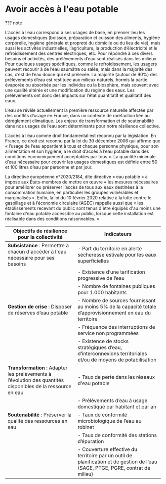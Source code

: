 # Avoir accès à l'eau potable

??? note

  L’accès à l’eau correspond à ses usages de base, en premier lieu les usages domestiques (boisson, préparation et cuisson des aliments, hygiène corporelle, hygiène générale et propreté du domicile ou du lieu de vie), mais aussi les activités industrielles, l’agriculture, la production d’électricité et le refroidissement des centres électriques, etc. Pour répondre à ces divers besoins et activités, des prélèvements d’eau sont réalisés dans les milieux. Pour quelques usages spécifiques, comme le refroidissement, les usagers peuvent recourir à de l’eau saumâtre ou salée, mais dans la majorité des cas, c’est de l’eau douce qui est prélevée.
  La majorité (autour de 90%) des prélèvements d’eau est restituée aux milieux naturels, hormis la partie évaporée ou absorbée par les individus ou la biosphère, mais souvent avec une qualité altérée et une modification du régime des eaux. Les prélèvements ont donc des impacts sur l’état quantitatif et qualitatif des eaux.
  
  L’eau se révèle actuellement la première ressource naturelle affectée par des conflits d’usage en France, dans un contexte de raréfaction liée au dérèglement climatique. Les enjeux de transformation et de soutenabilité dans nos usages de l’eau sont déterminants pour notre résilience collective. 
  
  L’accès à l’eau comme droit fondamental est reconnu par la législation. En France, ce droit est reconnu par la loi du 30 décembre 2006 qui affirme que « l’usage de l’eau appartient à tous et chaque personne physique, pour son alimentation et son hygiène, a le droit d’accès à l’eau potable dans des conditions économiquement acceptables par tous ». La quantité minimale d’eau nécessaire pour couvrir les usages domestiques est définie entre 50 et 100 litres d’eau par personne et par jour.
  
  La directive européenne n°2020/2184, dite directive « eau potable » a imposé aux États-membres de mettre en œuvre « les mesures nécessaires pour améliorer ou préserver l’accès de tous aux eaux destinées à la consommation humaine, en particulier les groupes vulnérables et marginalisés ». Enfin, la loi du 10 février 2020 relative à la lutte contre le gaspillage et à l’économie circulaire (AGEC) rappelle aussi que « les établissements recevant du public sont tenus d'être équipés d'au moins une fontaine d'eau potable accessible au public, lorsque cette installation est réalisable dans des conditions raisonnables. »

| **Objectifs de résilience pour la collectivité**                                | **Indicateurs**                                                                                                                                                  |
|--------------------------------------------------------------------------------|-----------------------------------------------------------------------------------------------------------------------------------------------------------------|
| **Subsistance** : Permettre à chacun d'accéder à l'eau nécessaire pour ses besoins | - Part du territoire en alerte sécheresse estivale pour les eaux superficielles                                                                                  |
|                                                                                | - Existence d’une tarification progressive de l’eau                                                                                                             |
|                                                                                | - Nombre de fontaines publiques pour 1.000 habitants                                                                                                            |
| **Gestion de crise** : Disposer de réserves d’eau potable                      | - Nombre de sources fournissant au moins 5% de la capacité totale d’approvisionnement en eau du territoire                                                      |
|                                                                                | - Fréquence des interruptions de service non programmées                                                                                                        |
|                                                                                | - Existence de stocks stratégiques d’eau, d’interconnexions territoriales et/ou de moyens de potabilisation                                                     |
| **Transformation** : Adapter les prélèvements à l’évolution des quantités disponibles de la ressource en eau | - Taux de perte dans les réseaux d'eau potable                                                                                                                  |
|                                                                                | - Prélèvements d’eau à usage domestique par habitant et par an                                                                                                  |
| **Soutenabilité** : Préserver la qualité des ressources en eau                 | - Taux de conformité microbiologique de l’eau au robinet                                                                                                        |
|                                                                                | - Taux de conformité des stations d’épuration                                                                                                                  |
|                                                                                | - Couverture effective du territoire par un outil de planification et de gestion de l’eau (SAGE, PTGE, PGRE, contrat de milieu)                                 |


